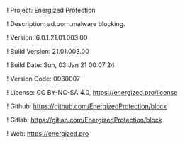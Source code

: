 ! Project: Energized Protection

! Description: ad.porn.malware blocking.

! Version: 6.0.1.21.01.003.00

! Build Version: 21.01.003.00

! Build Date: Sun, 03 Jan 21 00:07:24

! Version Code: 0030007

! License: CC BY-NC-SA 4.0, https://energized.pro/license

! Github: https://github.com/EnergizedProtection/block

! Gitlab: https://gitlab.com/EnergizedProtection/block


! Web: https://energized.pro
